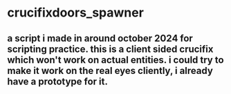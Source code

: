 # crucifixdoors_spawner

a script i made in around october 2024 for scripting practice.
this is a **client sided** crucifix which won't work on actual entities. i could try to make it work on the real eyes cliently, i already have a prototype for it.
----------------------------------------------------------------------------------------------------------------------------------------------------------------------
